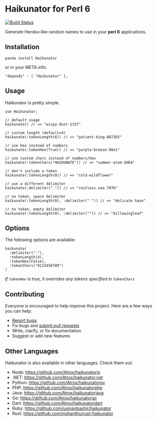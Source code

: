 # Haikunator for Perl 6

[![Build Status](https://img.shields.io/travis/Atrox/haikunatorjs.svg?style=flat-square)](https://travis-ci.org/Atrox/haikunatorperl)

Generate Heroku-like random names to use in your **perl 6** applications.

## Installation

```
panda install Haikunator
```
or in your META.info:
```perl6
"depends" : [ "Haikunator" ],
```

## Usage

Haikunator is pretty simple.

```perl6
use Haikunator;

// default usage
haikunate() // => "wispy-dust-1337"

// custom length (default=4)
haikunate(:tokenLength(6)) // => "patient-king-887265"

// use hex instead of numbers
haikunate(:tokenHex(True)) // => "purple-breeze-98e1"

// use custom chars instead of numbers/hex
haikunate(:tokenChars("HAIKUNATE")) // => "summer-atom-IHEA"

// don't include a token
haikunate(:tokenLength(0)) // => "cold-wildflower"

// use a different delimiter
haikunate(:delimiter(".")) // => "restless.sea.7976"

// no token, space delimiter
haikunate(:tokenLength(0), :delimiter(" ")) // => "delicate haze"

// no token, empty delimiter
haikunate(:tokenLength(0), :delimiter("")) // => "billowingleaf"
```

## Options

The following options are available:

```perl6
haikunate(
  :delimiter("-"),
  :tokenLength(4),
  :tokenHex(False),
  :tokenChars("0123456789")
)
```
*If ```tokenHex``` is true, it overrides any tokens specified in ```tokenChars```*

## Contributing

Everyone is encouraged to help improve this project. Here are a few ways you can help:

- [Report bugs](https://github.com/atrox/haikunatorperl/issues)
- Fix bugs and [submit pull requests](https://github.com/atrox/haikunatorperl/pulls)
- Write, clarify, or fix documentation
- Suggest or add new features

## Other Languages

Haikunator is also available in other languages. Check them out:

- Node: https://github.com/Atrox/haikunatorjs
- .NET: https://github.com/Atrox/haikunator.net
- Python: https://github.com/Atrox/haikunatorpy
- PHP: https://github.com/Atrox/haikunatorphp
- Java: https://github.com/Atrox/haikunatorjava
- Go: https://github.com/Atrox/haikunatorgo
- Dart: https://github.com/Atrox/haikunatordart
- Ruby: https://github.com/usmanbashir/haikunator
- Rust: https://github.com/nishanths/rust-haikunator
